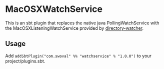 MacOSXWatchService
===
This is an sbt plugin that replaces the native java PollingWatchService with the MacOSXListeningWatchService provided by [directory-watcher](https://github.com/gmethvin/directory-watcher]).

Usage
---
Add `addSbtPlugin("com.swoval" %% "watchservice" % "1.0.0")` to your project/plugins.sbt.
